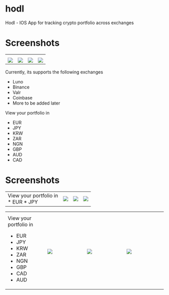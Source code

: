 # hodl
Hodl - IOS App for tracking crypto portfolio across exchanges

# Screenshots

<table>
  <tbody>
    <tr>
      <th align="center" width="25%"></th>
      <th align="center"></th>
      <th align="center"></th>
      <th align="center"></th>
    </tr>
    <tr>
      <td><img src="https://user-images.githubusercontent.com/100917638/176646514-f9d0b976-2aad-4a20-8bfa-ee21284d3a10.png"></td>
      <td><img src="https://user-images.githubusercontent.com/100917638/176651965-35c39b16-b311-4fb5-a67a-ed6448e76576.png"></td>
      <td><img src="https://user-images.githubusercontent.com/100917638/176652379-0d1e38a3-1fdb-4e61-a95e-b7247e382f67.png"></td>
      <td><img src="https://user-images.githubusercontent.com/100917638/176652654-6bb713ce-d209-4ccc-99ca-7adb3d62815f.png"></td>
    </tr>
  </tbody>
</table>

Currently, its supports the following exchanges

* Luno
* Binance
* Valr
* Coinbase
* More to be added later

View your portfolio in
* EUR
* JPY
* KRW
* ZAR
* NGN
* GBP
* AUD
* CAD

# Screenshots

|         |            |   |    |
|:-------------|:-------------|:-----|:---|
|View your portfolio in <br />* EUR * JPY|<img src="https://user-images.githubusercontent.com/100917638/176651965-35c39b16-b311-4fb5-a67a-ed6448e76576.png">|<img src="https://user-images.githubusercontent.com/100917638/176652379-0d1e38a3-1fdb-4e61-a95e-b7247e382f67.png">|<img src="https://user-images.githubusercontent.com/100917638/176652654-6bb713ce-d209-4ccc-99ca-7adb3d62815f.png">|



<table>
  <tbody>
    <tr>
      <th width="25%"></th>
      <th align="center"></th>
      <th align="center"></th>
      <th align="center"></th>
    </tr>
    <tr>
      <td> View your portfolio in 
        <ul>
          <li>EUR</li>
          <li>JPY</li>
          <li>KRW</li>
          <li>ZAR</li>
          <li>NGN</li>
          <li>GBP</li>
          <li>CAD</li>
          <li>AUD</li>
        </ul>
      </td>
      <td><img src="https://user-images.githubusercontent.com/100917638/176646514-f9d0b976-2aad-4a20-8bfa-ee21284d3a10.png"></td>
      <td><img src="https://user-images.githubusercontent.com/100917638/176646514-f9d0b976-2aad-4a20-8bfa-ee21284d3a10.png"></td>
      <td><img src="https://user-images.githubusercontent.com/100917638/176646514-f9d0b976-2aad-4a20-8bfa-ee21284d3a10.png"></td>
    </tr>
  </tbody>
</table>


